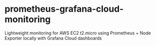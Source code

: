 # prometheus-grafana-cloud-monitoring
Lightweight monitoring for AWS EC2 t2.micro using Prometheus + Node Exporter locally with Grafana Cloud dashboards
